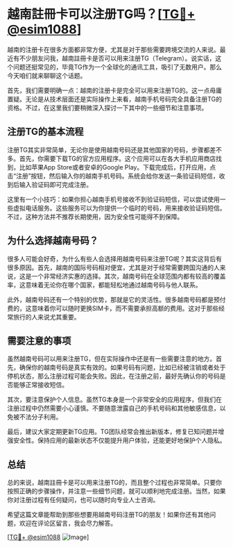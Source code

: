 # 越南註冊卡可以注册TG吗？[[TG💪+ @esim1088](https://t.me/s/esim1088)]

越南的注册卡在很多方面都非常方便，尤其是对于那些需要跨境交流的人来说。最近有不少朋友问我，越南註冊卡是否可以用来注册TG（Telegram）。说实话，这个问题还挺常见的，毕竟TG作为一个全球化的通讯工具，吸引了无数用户。那么今天咱们就来聊聊这个话题。

首先，我们需要明确一点：越南的注册卡是完全可以用来注册TG的。这一点毋庸置疑。无论是从技术层面还是实际操作上来看，越南手机号码完全具备注册TG的资格。不过，在这里我们要稍微深入探讨一下其中的一些细节和注意事项。

## 注册TG的基本流程

注册TG其实非常简单，无论你是使用越南号码还是其他国家的号码，步骤都差不多。首先，你需要下载TG的官方应用程序。这个应用可以在各大手机应用商店找到，比如苹果App Store或者安卓的Google Play。下载完成后，打开应用，点击“注册”按钮，然后输入你的越南手机号码。系统会给你发送一条验证码短信，收到后输入验证码即可完成注册。

这里有一个小技巧：如果你担心越南手机号接收不到验证码短信，可以尝试使用一些虚拟电话服务。这些服务可以为你提供一个临时的号码，用来接收验证码短信。不过，这种方法并不推荐长期使用，因为安全性可能得不到保障。

## 为什么选择越南号码？

很多人可能会好奇，为什么有些人会选择用越南号码来注册TG呢？其实这背后有很多原因。首先，越南的国际号码相对便宜，尤其是对于经常需要跨国沟通的人来说，这是一个非常经济实惠的选择。其次，越南号码在全球范围内都有较高的覆盖率，这意味着无论你在哪个国家，都能轻松地通过越南号码与他人联系。

此外，越南号码还有一个特别的优势，那就是它的灵活性。很多越南号码都是预付费的，这意味着你可以随时更换SIM卡，而不需要承担高额的费用。这对于那些经常旅行的人来说尤其重要。

## 需要注意的事项

虽然越南号码可以用来注册TG，但在实际操作中还是有一些需要注意的地方。首先，确保你的越南号码是真实有效的。如果号码有问题，比如已经被注销或者处于停机状态，那么注册过程可能会失败。因此，在注册之前，最好先确认你的号码是否能够正常接收短信。

其次，要注意保护个人信息。虽然TG本身是一个非常安全的应用程序，但我们在注册过程中仍然需要小心谨慎。不要随意泄露自己的手机号码和其他敏感信息，以免被不法分子利用。

最后，建议大家定期更新TG应用。TG团队经常会推出新版本，修复已知问题并增强安全性。保持应用的最新状态不仅能提升用户体验，还能更好地保护个人隐私。

## 总结

总的来说，越南註冊卡是可以用来注册TG的，而且整个过程也非常简单。只要你按照正确的步骤操作，并注意一些细节问题，就可以顺利地完成注册。当然，如果你对注册过程有任何疑问，也可以随时向专业人士咨询。

希望这篇文章能帮助到那些想要用越南号码注册TG的朋友！如果你还有其他问题，欢迎在评论区留言，我会尽力解答。

[[TG💪+ @esim1088](https://t.me/s/esim1088) ![Image](https://i.postimg.cc/4NQfJmqS/Snipaste-2025-05-13-00-14-12.png)]